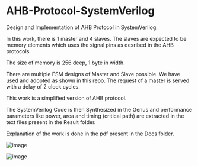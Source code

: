 # AHB-Protocol-SystemVerilog

Design and Implementation of AHB Protocol in SystemVerilog.

In this work, there is 1 master and 4 slaves. 
The slaves are expected to be memory elements which uses the signal pins as desribed in the AHB protocols. 

The size of memory is 256 deep, 1 byte in width. 

There are multiple FSM designs of Master and Slave possible. We have used and adopted as shown in this repo. 
The request of a master is served with a delay of 2 clock cycles.

This work is a simplified version of AHB protocol. 

The SystemVerilog Code is then Synthesized in the Genus and performance parameters like power, area and timing (critical path) are extracted in the text files present in the Result folder. 

Explanation of the work is done in the pdf present in the Docs folder. 


![image](https://user-images.githubusercontent.com/66430218/232239833-c1f0ce50-e094-4083-ae90-c1fda562ec70.png)

![image](https://user-images.githubusercontent.com/66430218/232239905-32391aed-06e6-4742-98a6-28af3c8e7e16.png)

